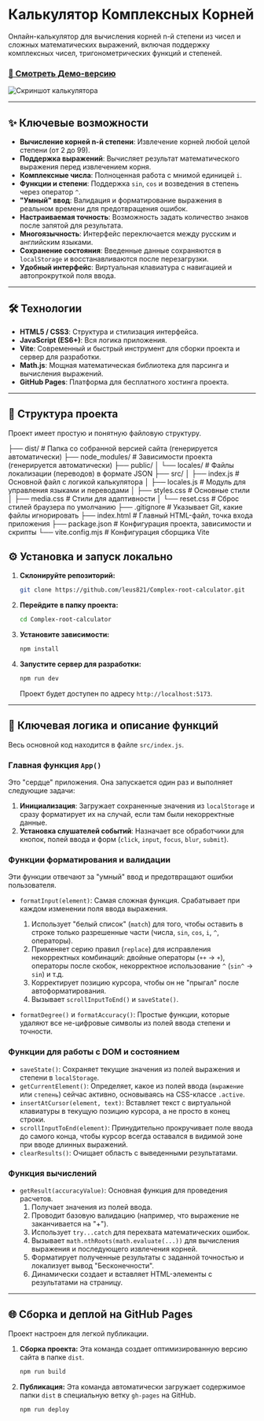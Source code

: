 # Калькулятор Комплексных Корней

Онлайн-калькулятор для вычисления корней n-й степени из чисел и сложных математических выражений, включая поддержку комплексных чисел, тригонометрических функций и степеней.

### [🚀 Смотреть Демо-версию](https://leus821.github.io/Complex-root-calculator/)

![Скриншот калькулятора](https://i.imgur.com/your-screenshot-url.png) 
<!-- Замени URL на реальный скриншот твоего проекта, чтобы было нагляднее. Можешь загрузить его на imgur.com -->

---

## ✨ Ключевые возможности

-   **Вычисление корней n-й степени**: Извлечение корней любой целой степени (от 2 до 99).
-   **Поддержка выражений**: Вычисляет результат математического выражения перед извлечением корня.
-   **Комплексные числа**: Полноценная работа с мнимой единицей `i`.
-   **Функции и степени**: Поддержка `sin`, `cos` и возведения в степень через оператор `^`.
-   **"Умный" ввод**: Валидация и форматирование выражения в реальном времени для предотвращения ошибок.
-   **Настраиваемая точность**: Возможность задать количество знаков после запятой для результата.
-   **Многоязычность**: Интерфейс переключается между русским и английским языками.
-   **Сохранение состояния**: Введенные данные сохраняются в `localStorage` и восстанавливаются после перезагрузки.
-   **Удобный интерфейс**: Виртуальная клавиатура с навигацией и автопрокруткой поля ввода.

---

## 🛠️ Технологии

-   **HTML5 / CSS3**: Структура и стилизация интерфейса.
-   **JavaScript (ES6+)**: Вся логика приложения.
-   **Vite**: Современный и быстрый инструмент для сборки проекта и сервер для разработки.
-   **Math.js**: Мощная математическая библиотека для парсинга и вычисления выражений.
-   **GitHub Pages**: Платформа для бесплатного хостинга проекта.

---

## 📂 Структура проекта

Проект имеет простую и понятную файловую структуру.

├── dist/ # Папка со собранной версией сайта (генерируется автоматически)
├── node_modules/ # Зависимости проекта (генерируется автоматически)
├── public/
│ └── locales/ # Файлы локализации (переводов) в формате JSON
├── src/
│ ├── index.js # Основной файл с логикой калькулятора
│ ├── locales.js # Модуль для управления языками и переводами
│ ├── styles.css # Основные стили
│ ├── media.css # Стили для адаптивности
│ └── reset.css # Сброс стилей браузера по умолчанию
├── .gitignore # Указывает Git, какие файлы игнорировать
├── index.html # Главный HTML-файл, точка входа приложения
├── package.json # Конфигурация проекта, зависимости и скрипты
└── vite.config.mjs # Конфигурация сборщика Vite

## ⚙️ Установка и запуск локально

1.  **Склонируйте репозиторий:**
    ```bash
    git clone https://github.com/leus821/Complex-root-calculator.git
    ```
2.  **Перейдите в папку проекта:**
    ```bash
    cd Complex-root-calculator
    ```
3.  **Установите зависимости:**
    ```bash
    npm install
    ```
4.  **Запустите сервер для разработки:**
    ```bash
    npm run dev
    ```
    Проект будет доступен по адресу `http://localhost:5173`.

---

## 🧠 Ключевая логика и описание функций

Весь основной код находится в файле `src/index.js`.

### Главная функция `App()`

Это "сердце" приложения. Она запускается один раз и выполняет следующие задачи:
1.  **Инициализация**: Загружает сохраненные значения из `localStorage` и сразу форматирует их на случай, если там были некорректные данные.
2.  **Установка слушателей событий**: Назначает все обработчики для кнопок, полей ввода и форм (`click`, `input`, `focus`, `blur`, `submit`).

### Функции форматирования и валидации

Эти функции отвечают за "умный" ввод и предотвращают ошибки пользователя.

-   `formatInput(element)`: Самая сложная функция. Срабатывает при каждом изменении поля ввода выражения.
    1.  Использует "белый список" (`match`) для того, чтобы оставить в строке только разрешенные части (числа, `sin`, `cos`, `i`, `^`, операторы).
    2.  Применяет серию правил (`replace`) для исправления некорректных комбинаций: двойные операторы (`++` -> `+`), операторы после скобок, некорректное использование `^` (`sin^` -> `sin`) и т.д.
    3.  Корректирует позицию курсора, чтобы он не "прыгал" после автоформатирования.
    4.  Вызывает `scrollInputToEnd()` и `saveState()`.

-   `formatDegree()` и `formatAccuracy()`: Простые функции, которые удаляют все не-цифровые символы из полей ввода степени и точности.

### Функции для работы с DOM и состоянием

-   `saveState()`: Сохраняет текущие значения из полей выражения и степени в `localStorage`.
-   `getCurrentElement()`: Определяет, какое из полей ввода (`выражение` или `степень`) сейчас активно, основываясь на CSS-классе `.active`.
-   `insertAtCursor(element, text)`: Вставляет текст с виртуальной клавиатуры в текущую позицию курсора, а не просто в конец строки.
-   `scrollInputToEnd(element)`: Принудительно прокручивает поле ввода до самого конца, чтобы курсор всегда оставался в видимой зоне при вводе длинных выражений.
-   `clearResults()`: Очищает область с выведенными результатами.

### Функция вычислений

-   `getResult(accuracyValue)`: Основная функция для проведения расчетов.
    1.  Получает значения из полей ввода.
    2.  Проводит базовую валидацию (например, что выражение не заканчивается на "+").
    3.  Использует `try...catch` для перехвата математических ошибок.
    4.  Вызывает `math.nthRoots(math.evaluate(...))` для вычисления выражения и последующего извлечения корней.
    5.  Форматирует полученные результаты с заданной точностью и локализует вывод "Бесконечности".
    6.  Динамически создает и вставляет HTML-элементы с результатами на страницу.

---

## 🌐 Сборка и деплой на GitHub Pages

Проект настроен для легкой публикации.

1.  **Сборка проекта:**
    Эта команда создает оптимизированную версию сайта в папке `dist`.
    ```bash
    npm run build
    ```
2.  **Публикация:**
    Эта команда автоматически загружает содержимое папки `dist` в специальную ветку `gh-pages` на GitHub.
    ```bash
    npm run deploy
    ```
